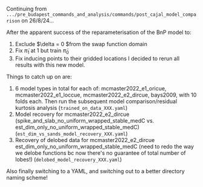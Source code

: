 Continuing from `.../pre_budapest_commands_and_analysis/commands/post_cajal_model_comparison` on 26/8/24...

After the apparent success of the reparameterisation of the BnP model to:
1. Exclude $\delta = 0 $from the swap function domain
2. Fix $\tilde{\pi}_1$ at 1 but train $\tilde{\pi}_0$
3. Fix inducing points to their gridded locations
I decided to rerun all results with this new model.

Things to catch up on are:
1. 6 model types in total for each of: mcmaster2022_e1_oricue, mcmaster2022_e1_loccue, mcmaster2022_e2_dircue, bays2009, with 10 folds each. Then run the subsequent model comparison/residual kurtosis analysis (`trained_on_data_XXX.yaml`)
2. Model recovery for mcmaster2022_e2_dircue (spike_and_slab_no_uniform_wrapped_stable_medC vs. est_dim_only_no_uniform_wrapped_stable_medC) (`est_dim_vs_sands_model_recovery_XXX.yaml`)
3. Recovery of delobed data for  mcmaster2022_e2_dircue est_dim_only_no_uniform_wrapped_stable_medC (need to redo the way we delobe functions bc now there's no guarantee of total number of lobes!) (`delobed_model_recovery_XXX.yaml`)

Also finally switching to a YAML, and switching out to a better directory naming scheme!



